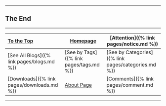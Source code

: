 

------

## The End

------

| [To the Top](#jump)                        | [Homepage](https://fentaniao.github.io/)             | [Attention]({% link pages/notice.md %})             |
| :----------------------------------------- | ---------------------------------------------------- | --------------------------------------------------- |
| [See All Blogs]({% link pages/blogs.md %}) | [See by Tags]({% link pages/tags.md %})              | [See by Categories]({% link pages/categories.md %}) |
| [Downloads]({% link pages/downloads.md %}) | [About Page](https://fentaniao.github.io/about.html) | [Comments]({% link pages/comment.md %})             |

------

